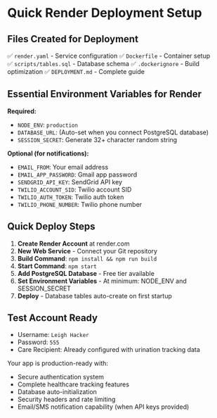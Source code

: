 # Quick Render Deployment Setup

## Files Created for Deployment
✅ `render.yaml` - Service configuration
✅ `Dockerfile` - Container setup  
✅ `scripts/tables.sql` - Database schema
✅ `.dockerignore` - Build optimization
✅ `DEPLOYMENT.md` - Complete guide

## Essential Environment Variables for Render

**Required:**
- `NODE_ENV`: `production`
- `DATABASE_URL`: (Auto-set when you connect PostgreSQL database)
- `SESSION_SECRET`: Generate 32+ character random string

**Optional (for notifications):**
- `EMAIL_FROM`: Your email address
- `EMAIL_APP_PASSWORD`: Gmail app password
- `SENDGRID_API_KEY`: SendGrid API key
- `TWILIO_ACCOUNT_SID`: Twilio account SID
- `TWILIO_AUTH_TOKEN`: Twilio auth token
- `TWILIO_PHONE_NUMBER`: Twilio phone number

## Quick Deploy Steps

1. **Create Render Account** at render.com
2. **New Web Service** - Connect your Git repository
3. **Build Command**: `npm install && npm run build`
4. **Start Command**: `npm start`
5. **Add PostgreSQL Database** - Free tier available
6. **Set Environment Variables** - At minimum: NODE_ENV and SESSION_SECRET
7. **Deploy** - Database tables auto-create on first startup

## Test Account Ready
- Username: `Leigh Hacker`
- Password: `555`
- Care Recipient: Already configured with urination tracking data

Your app is production-ready with:
- Secure authentication system
- Complete healthcare tracking features
- Database auto-initialization
- Security headers and rate limiting
- Email/SMS notification capability (when API keys provided)